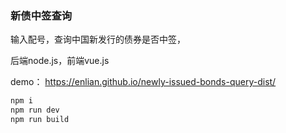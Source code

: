 ### 新债中签查询

输入配号，查询中国新发行的债券是否中签，

后端node.js，前端vue.js

demo： https://enlian.github.io/newly-issued-bonds-query-dist/
```bash
npm i
npm run dev
npm run build
```

